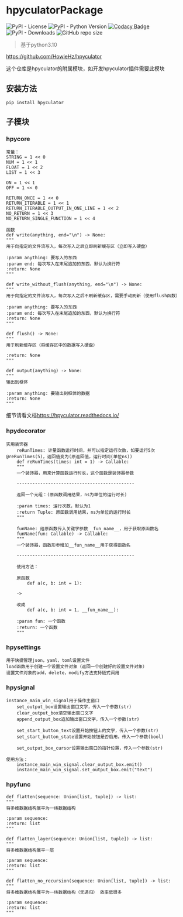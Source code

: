 # hpyculatorPackage

![PyPI - License](https://img.shields.io/pypi/l/hpyculator)
![PyPI - Python Version](https://img.shields.io/pypi/pyversions/hpyculator)
[![Codacy Badge](https://app.codacy.com/project/badge/Grade/f276a62341d647d08cd3c3dd275097ff)](https://www.codacy.com/gh/HowieHz/hpyculatorPackage/dashboard?utm_source=github.com&amp;utm_medium=referral&amp;utm_content=HowieHz/hpyculatorPackage&amp;utm_campaign=Badge_Grade)
![PyPI - Downloads](https://img.shields.io/pypi/dm/hpyculator)
![GitHub repo size](https://img.shields.io/github/repo-size/HowieHz/hpyculatorPackage)

>基于python3.10

<https://github.com/HowieHz/hpyculator>

这个仓库是hpyculator的附属模块，如开发hpyculator插件需要此模块

## 安装方法

`pip install hpyculator`

## 子模块

### hpycore
    
    常量：
    STRING = 1 << 0
    NUM = 1 << 1
    FLOAT = 1 << 2
    LIST = 1 << 3
    
    ON = 1 << 1
    OFF = 1 << 0

    RETURN_ONCE = 1 << 0
    RETURN_ITERABLE = 1 << 1
    RETURN_ITERABLE_OUTPUT_IN_ONE_LINE = 1 << 2
    NO_RETURN = 1 << 3
    NO_RETURN_SINGLE_FUNCTION = 1 << 4

    函数
    def write(anything, end="\n") -> None:
    """
    用于向指定的文件流写入，每次写入之后立即刷新缓存区（立即写入硬盘）

    :param anything: 要写入的东西
    :param end: 每次写入在末尾追加的东西，默认为换行符
    :return: None
    """

    def write_without_flush(anything, end="\n") -> None:
    """
    用于向指定的文件流写入，每次写入之后不刷新缓存区，需要手动刷新（使用flush函数）

    :param anything: 要写入的东西
    :param end: 每次写入在末尾追加的东西，默认为换行符
    :return: None
    """

    def flush() -> None:
    """
    用于刷新缓存区（将缓存区中的数据写入硬盘）

    :return: None
    """

    def output(anything) -> None:
    """
    输出到框体

    :param anything: 要输出到框体的数据
    :return: None
    """

细节请看文档<https://hpyculator.readthedocs.io/>

### hpydecorator

    实用装饰器
        reRunTimes: 计量函数运行时间，并可以指定运行次数，如要运行5次 @reRunTimes(5)，返回值变为(原返回值，运行时间(单位ns))
        def reRunTimes(times: int = 1) -> Callable:
        """
        一个装饰器，用来计算函数运行时长，这个函数是装饰器参数
        
        ---------------------------------------------
        
        返回一个元组：(原函数调用结果，ns为单位的运行时长)
        
        :param times: 运行次数，默认为1
        :return Tuple: 原函数调用结果，ns为单位的运行时长
        """       

        funName: 给原函数传入关键字参数__fun_name__，用于获取原函数名
        funName(fun: Callable) -> Callable:
        """
        一个装饰器，函数形参增加__fun_name__用于获得函数名
    
        ---------------------------------------------
    
        使用方法：
    
        原函数
            def a(c, b: int = 1):
    
        ->
    
        改成
            def a(c, b: int = 1, __fun_name__):
    
        :param fun: 一个函数
        :return: 一个函数
        """

### hpysettings

    用于快捷管理json，yaml，toml设置文件
    load函数用于创建一个设置文件对象（返回一个创建好的设置文件对象）
    设置文件对象的add，delete，modify方法支持链式调用

### hpysignal

    instance_main_win_signal用于操作主窗口
        set_output_box设置输出窗口文字，传入一个参数(str)
        clear_output_box清空输出窗口文字
        append_output_box追加输出窗口文字，传入一个参数(str)

        set_start_button_text设置开始按钮上的文字，传入一个参数(str)
        set_start_button_state设置开始按钮是否启用，传入一个参数(bool)

        set_output_box_cursor设置输出窗口的指针位置，传入一个参数(str)

    使用方法：
        instance_main_win_signal.clear_output_box.emit()
        instance_main_win_signal.set_output_box.emit("text")

### hpyfunc
    
    def flatten(sequence: Union[list, tuple]) -> list:
    """
    将多维数据结构展平为一纬数据结构

    :param sequence:
    :return: list
    """
    
    def flatten_layer(sequence: Union[list, tuple]) -> list:
    """
    将多维数据结构展平一层

    :param sequence:
    :return: list
    """

    def flatten_no_recursion(sequence: Union[list, tuple]) -> list:
    """
    将多维数据结构展平为一纬数据结构（无递归） 效率低很多

    :param sequence:
    :return: list
    """
